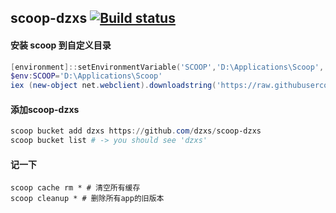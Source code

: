 ## scoop-dzxs [![Build status](https://ci.appveyor.com/api/projects/status/0efmivy9k38cc3ae?svg=true)](https://ci.appveyor.com/project/dzxs/scoop-dzxs)

#### 安装 scoop 到自定义目录

```powershell
[environment]::setEnvironmentVariable('SCOOP','D:\Applications\Scoop','User')
$env:SCOOP='D:\Applications\Scoop'
iex (new-object net.webclient).downloadstring('https://raw.githubusercontent.com/lukesampson/scoop/master/bin/install.ps1')
```
#### 添加scoop-dzxs
```powershell
scoop bucket add dzxs https://github.com/dzxs/scoop-dzxs
scoop bucket list # -> you should see 'dzxs'
```

#### 记一下
```
scoop cache rm * # 清空所有缓存
scoop cleanup * # 删除所有app的旧版本
```
